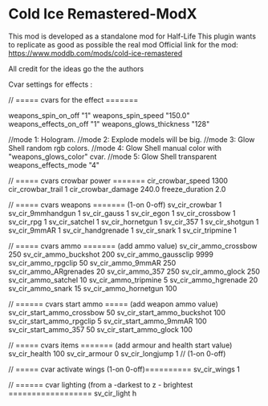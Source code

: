 # Cold Ice Remastered-ModX

This mod is developed as a standalone mod for Half-Life
This plugin wants to replicate as good as possible the real mod
Official link for the mod: https://www.moddb.com/mods/cold-ice-remastered

All credit for the ideas go the the authors

 Cvar settings for effects :

// ===== cvars for the effect =======

weapons_spin_on_off "1"
weapons_spin_speed "150.0"
weapons_effects_on_off "1"
weapons_glows_thickness "128"

//mode 1: Hologram.
//mode 2: Explode models will be big.
//mode 3: Glow Shell random rgb colors.
//mode 4: Glow Shell manual color with "weapons_glows_color" cvar.
//mode 5: Glow Shell transparent
weapons_effects_mode "4"


// ===== cvars crowbar power =======
cir_crowbar_speed 1300
cir_crowbar_trail 1
cir_crowbar_damage 240.0
freeze_duration 2.0

// ===== cvars weapons ======= (1-on 0-off)
sv_cir_crowbar 1
sv_cir_9mmhandgun 1
sv_cir_gauss 1
sv_cir_egon 1
sv_cir_crossbow 1
sv_cir_rpg 1
sv_cir_satchel 1
sv_cir_hornetgun 1
sv_cir_357 1
sv_cir_shotgun 1
sv_cir_9mmAR 1
sv_cir_handgrenade 1
sv_cir_snark 1
sv_cir_tripmine 1

// ===== cvars ammo ======= (add ammo value)
sv_cir_ammo_crossbow 250
sv_cir_ammo_buckshot 200
sv_cir_ammo_gaussclip 9999
sv_cir_ammo_rpgclip 50
sv_cir_ammo_9mmAR 250
sv_cir_ammo_ARgrenades 20
sv_cir_ammo_357 250
sv_cir_ammo_glock 250
sv_cir_ammo_satchel 10
sv_cir_ammo_tripmine 5
sv_cir_ammo_hgrenade 20
sv_cir_ammo_snark 15
sv_cir_ammo_hornetgun 100

// ====== cvars start ammo ===== (add weapon ammo value)
sv_cir_start_ammo_crossbow 50
sv_cir_start_ammo_buckshot 100
sv_cir_start_ammo_rpgclip 5
sv_cir_start_ammo_9mmAR 100
sv_cir_start_ammo_357 50
sv_cir_start_ammo_glock 100

// ===== cvars items ======= (add armour and health start value)
sv_cir_health 100
sv_cir_armour 0
sv_cir_longjump 1 // (1-on 0-off)

// ===== cvar activate wings (1-on 0-off)==========
sv_cir_wings 1 

// ====== cvar lighting (from a -darkest to z - brightest ==================
sv_cir_light h


